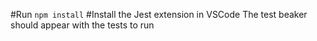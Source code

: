 #Run `npm install`
#Install the Jest extension in VSCode
The test beaker should appear with the tests to run
